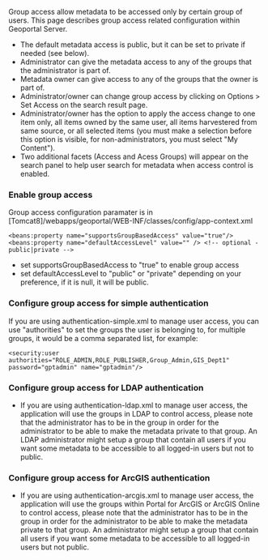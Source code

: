 
 Group access allow metadata to be accessed only by certain group of users. This page describes group access related configuration within Geoportal Server.

 * The default metadata access is public, but it can be set to private if needed (see below).
 * Administrator can give the metadata access to any of the groups that the administrator is part of.
 * Metadata owner can give access to any of the groups that the owner is part of.
 * Administrator/owner can change group access by clicking on Options > Set Access on the search result page.
 * Administrator/owner has the option to apply the access change to one item only, all items owned by the same user, all items harvestered from same source, or all selected items (you must make a selection before this option is visible, for non-administrators, you must select "My Content"). 
 * Two additional facets (Access and Acess Groups) will appear on the search panel to help user search for metadata when access control is enabled.
 

### Enable group access 

Group access configuration paramater is in [Tomcat8]/webapps/geoportal/WEB-INF/classes/config/app-context.xml 

 ```
<beans:property name="supportsGroupBasedAccess" value="true"/>
<beans:property name="defaultAccessLevel" value="" /> <!-- optional - public|private -->
```

 * set supportsGroupBasedAccess to "true" to enable group access
 * set defaultAccessLevel to "public" or "private" depending on your preference, if it is null, it will be public.
 
### Configure group access for simple authentication 

If you are using authentication-simple.xml to manage user access, you can use "authorities" to set the groups the user is belonging to, for multiple groups, it would be a comma separated list, for example:

 ```
<security:user authorities="ROLE_ADMIN,ROLE_PUBLISHER,Group_Admin,GIS_Dept1" password="gptadmin" name="gptadmin"/>
```

### Configure group access for LDAP authentication 

 * If you are using authentication-ldap.xml to manage user access, the application will use the groups in LDAP to control access, please note that the administrator has to be in the group in order for the administrator to be able to make the metadata private to that group. An LDAP  administrator might setup a group that contain all users if you want some metadata to be accessible to all logged-in users but not to public.

### Configure group access for ArcGIS authentication 

 * If you are using authentication-arcgis.xml to manage user access, the application will use the groups within Portal for ArcGIS or ArcGIS Online to control access, please note that the administrator has to be in the group in order for the administrator to be able to make the metadata private to that group. An administrator might setup a group that contain all users if you want some metadata to be accessible to all logged-in users but not public.


